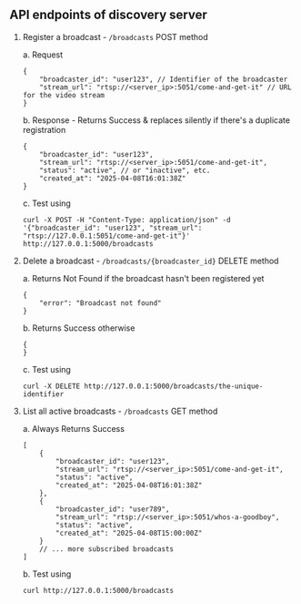 ## API endpoints of discovery server

1. Register a broadcast - `/broadcasts` POST method
    
    a. Request
    ```
    {
        "broadcaster_id": "user123", // Identifier of the broadcaster
        "stream_url": "rtsp://<server_ip>:5051/come-and-get-it" // URL for the video stream
    }
    ```
    b. Response - Returns Success & replaces silently if there's a duplicate registration
    ```
    {
        "broadcaster_id": "user123",
        "stream_url": "rtsp://<server_ip>:5051/come-and-get-it",
        "status": "active", // or "inactive", etc.
        "created_at": "2025-04-08T16:01:38Z"
    }
    ```
    c. Test using
    ```
    curl -X POST -H "Content-Type: application/json" -d '{"broadcaster_id": "user123", "stream_url": "rtsp://127.0.0.1:5051/come-and-get-it"}' http://127.0.0.1:5000/broadcasts
    ```


2. Delete a broadcast - `/broadcasts/{broadcaster_id}` DELETE method

    a. Returns Not Found if the broadcast hasn't been registered yet
    ```
    {
        "error": "Broadcast not found"
    }
    ```

    b. Returns Success otherwise
    ```
    {
    }
    ```

    c. Test using
    ```
    curl -X DELETE http://127.0.0.1:5000/broadcasts/the-unique-identifier
    ```

3. List all active broadcasts -  `/broadcasts` GET method
   
    a. Always Returns Success
    ```
    [
        {
            "broadcaster_id": "user123",
            "stream_url": "rtsp://<server_ip>:5051/come-and-get-it",
            "status": "active",
            "created_at": "2025-04-08T16:01:38Z"
        },
        {
            "broadcaster_id": "user789",
            "stream_url": "rtsp://<server_ip>:5051/whos-a-goodboy",
            "status": "active",
            "created_at": "2025-04-08T15:00:00Z"
        }
        // ... more subscribed broadcasts
    ]
    ```

    b. Test using
    ```
    curl http://127.0.0.1:5000/broadcasts
    ```